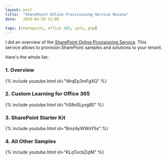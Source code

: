 ```yaml
---
layout: post
title:  "SharePoint Online Provisioning Service Review"
date:   2019-04-28 12:00

tags: [sharepoint, office 365, spfx, pnp]
---
```


I did an overview of the [SharePoint Online Provisioning Service](https://provisioning.sharepointpnp.com/). This service allows to provision SharePoint samples and solutions to your tenant.

Here's the whole list:

### 1. Overview
{% include youtube.html id="WrqEp3mFgXQ" %}

### 2. Custom Learning for Office 365
{% include youtube.html id="hS8nSLyxg80" %}

### 3. SharePoint Starter Kit
{% include youtube.html id="BmzAyWWoY5s" %}

### 4. All Other Samples
{% include youtube.html id="KLqTocbZqIM" %}
